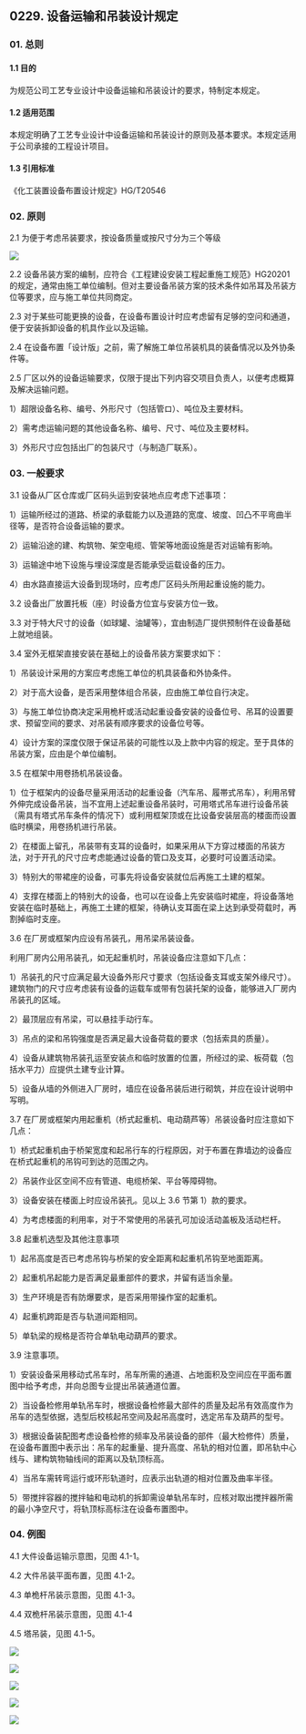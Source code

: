 ## 0229. 设备运输和吊装设计规定

### 01. 总则

#### 1.1 目的

为规范公司工艺专业设计中设备运输和吊装设计的要求，特制定本规定。

#### 1.2 适用范围

本规定明确了工艺专业设计中设备运输和吊装设计的原则及基本要求。本规定适用于公司承接的工程设计项目。

#### 1.3 引用标准

《化工装置设备布置设计规定》HG/T20546 

### 02. 原则

2.1 为便于考虑吊装要求，按设备质量或按尺寸分为三个等级

![](./res/2019108.PNG)

2.2 设备吊装方案的编制，应符合《工程建设安装工程起重施工规范》HG20201 的规定，通常由施工单位编制。但对主要设备吊装方案的技术条件如吊耳及吊装方位等要求，应与施工单位共同商定。

2.3 对于某些可能更换的设备，在设备布置设计时应考虑留有足够的空问和通道，便于安装拆卸设备的机具作业以及运输。

2.4 在设备布置「设计版」之前，需了解施工单位吊装机具的装备情况以及外协条件等。

2.5 厂区以外的设备运输要求，仅限于提出下列内容交项目负责人，以便考虑概算及解决运输问题。

1）超限设备名称、编号、外形尺寸（包括管ロ）、吨位及主要材料。

2）需考虑运输问题的其他设备名称、编号、尺寸、吨位及主要材料。

3）外形尺寸应包括出厂的包装尺寸（与制造厂联系）。

### 03. 一般要求

3.1 设备从厂区仓库或厂区码头运到安装地点应考虑下述事项：

1）运输所经过的道路、桥梁的承载能力以及道路的宽度、坡度、凹凸不平弯曲半径等，是否符合设备运输的要求。

2）运输沿途的建、构筑物、架空电缆、管架等地面设施是否对运输有影响。

3）运输途中地下设施与埋设深度是否能承受运载设备的压力。

4）由水路直接运大设备到现场时，应考虑厂区码头所用起重设施的能力。

3.2 设备出厂放置托板（座）时设备方位宜与安装方位一致。

3.3 对于特大尺寸的设备（如球罐、油罐等），宜由制造厂提供预制件在设备基础上就地组装。

3.4 室外无框架直接安装在基础上的设备吊装方案要求如下：

1）吊装设计采用的方案应考虑施工单位的机具装备和外协条件。

2）对于高大设备，是否采用整体组合吊装，应由施工单位自行决定。

3）与施工单位协商决定采用桅杆或活动起重设备安装的设备位号、吊耳的设置要求、预留空间的要求、对吊装有顺序要求的设备位号等。

4）设计方案的深度仅限于保证吊装的可能性以及上款中内容的规定。至于具体的吊装方案，应由是个单位编制。

3.5 在框架中用卷扬机吊装设备。

1）位于框架内的设备尽量采用活动的起重设备（汽车吊、履帯式吊车），利用吊臂外伸完成设备吊装，当不宜用上述起重设备吊装时，可用塔式吊车进行设备吊装（需具有塔式吊车条件的情况下）或利用框架顶或在比设备安装层高的楼面而设置临时横梁，用卷扬机进行吊装。

2）在楼面上留孔，吊装带有支耳的设备时，如果采用从下方穿过楼面的吊装方法，对于开孔的尺寸应考虑能通过设备的管口及支耳，必要时可设置活动梁。

3）特别大的带裙座的设备，可事先将设备安装就位后再施工土建的框架。

4）支撑在楼面上的特别大的设备，也可以在设备上先安装临时裙座，将设备落地安装在临时基础上，再施工土建的框架，待确认支耳面在梁上达到承受荷载时，再割掉临时支座。

3.6 在厂房或框架内应设有吊装孔，用吊梁吊装设备。

利用厂房内公用吊装孔，如无起重机时，吊装设备应注意如下几点：

1）吊装孔的尺寸应满足最大设备外形尺寸要求（包括设备支耳或支架外缘尺寸）。建筑物门的尺寸应考虑装有设备的运载车或带有包装托架的设备，能够进入厂房内吊装孔的区域。

2）最顶层应有吊梁，可以悬挂手动行车。

3）吊点的梁和吊钩强度是否满足最大设备荷载的要求（包括索具的质量）。

4）设备从建筑物吊装孔运至安装点和临时放置的位置，所经过的梁、板荷载（包括水平力）应提供土建专业计算。

5）设备从墙的外侧进入厂房时，墙应在设备吊装后进行砌筑，并应在设计说明中写明。

3.7 在厂房或框架内用起重机（桥式起重机、电动葫芦等）吊装设备时应注意如下几点：

1）桥式起重机由于桥架宽度和起吊行车的行程原因，对于布置在靠墙边的设备应在桥式起重机的吊钩可到达的范围之内。

2）吊装作业区空间不应有管道、电缆桥架、平台等障碍物。

3）设备安装在楼面上时应设吊装孔。见以上 3.6 节第 1）款的要求。

4）为考虑楼面的利用率，对于不常使用的吊装孔可加设活动盖板及活动栏杆。

3.8 起重机选型及其他注意事项

1）起吊高度是否已考虑吊钩与桥架的安全距离和起重机吊钩至地面距离。

2）起重机吊起能力是否满足最重部件的要求，并留有适当余量。

3）生产环境是否有防爆要求，是否采用带操作室的起重机。

4）起重机跨距是否与轨道间距相同。

5）单轨梁的规格是否符合单轨电动葫芦的要求。

3.9 注意事项。

1）安装设备采用移动式吊车时，吊车所需的通道、占地面积及空间应在平面布置图中给予考虑，并向总图专业提出吊装通道位置。

2）当设备检修用单轨吊车时，根据设备检修最大部件的质量及起吊有效高度作为吊车的选型依据，选型后校核起吊空间及起吊高度时，选定吊车及葫芦的型号。

3）根据设备装配图考虑设备检修的频率及吊装设备的部件（最大检修件）质量，在设备布置图中表示出：吊车的起重量、提升高度、吊轨的相对位置，即吊轨中心线与、建构筑物轴线间的距离以及轨顶标高。

4）当吊车需转弯运行或环形轨道时，应表示出轨道的相对位置及曲率半径。

5）带搅拌容器的搅拌轴和电动机的拆卸需设单轨吊车时，应核对取出搅拌器所需的最小净空尺寸，将轨顶标高标注在设备布置图中。

### 04. 例图

4.1 大件设备运输示意图，见图 4.1-1。

4.2 大件吊装平面布置，见图 4.1-2。

4.3 单桅杆吊装示意图，见图 4.1-3。

4.4 双桅杆吊装示意图，见图 4.1-4

4.5 塔吊装，见图 4.1-5。

![](./res/2019109.PNG)

![](./res/2019110.PNG)

![](./res/2019111.PNG)

![](./res/2019112.PNG)

![](./res/2019113.PNG)